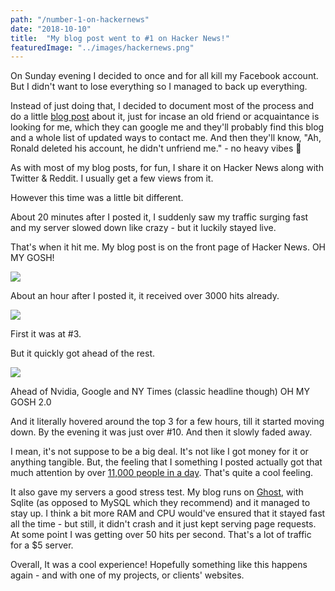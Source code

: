 ```yaml
---
path: "/number-1-on-hackernews"
date: "2018-10-10"
title:  "My blog post went to #1 on Hacker News!"
featuredImage: "../images/hackernews.png"
---
```


On Sunday evening I decided to once and for all kill my Facebook account. But I didn't want to lose everything so I managed to back up everything.

Instead of just doing that, I decided to document most of the process and do a little [blog post](https://ronaldlangeveld.com/deleting-facebook) about it, just for incase an old friend or acquaintance is looking for me, which they can google me and they'll probably find this blog and a whole list of updated ways to contact me. And then they'll know, "Ah, Ronald deleted his account, he didn't unfriend me." - no heavy vibes 💝

As with most of my blog posts, for fun, I share it on Hacker News along with Twitter & Reddit. I usually get a few views from it.

However this time was a little bit different.

About 20 minutes after I posted it, I suddenly saw my traffic surging fast and my server slowed down like crazy - but it luckily stayed live.

That's when it hit me. My blog post is on the front page of Hacker News. OH MY GOSH!

![](https://res.cloudinary.com/cinemakers/image/upload/v1540363161/blog/Screenshot-2018-10-08-at-08.52.40.png)

About an hour after I posted it, it received over 3000 hits already.

![](https://res.cloudinary.com/cinemakers/image/upload/v1540363161/blog/Screenshot-2018-10-08-at-07.23.31.png)

First it was at #3.

But it quickly got ahead of the rest.

![](https://res.cloudinary.com/cinemakers/image/upload/v1540363159/blog/Screenshot-2018-10-08-at-08.52.24-3.png)

Ahead of Nvidia, Google and NY Times (classic headline though) OH MY GOSH 2.0

And it literally hovered around the top 3 for a few hours, till it started moving down. By the evening it was just over #10. And then it slowly faded away.

I mean, it's not suppose to be a big deal. It's not like I got money for it or anything tangible. But, the feeling that I something I posted actually got that much attention by over [11,000 people in a day](https://simpleanalytics.io/ronaldlangeveld.com). That's quite a cool feeling.

It also gave my servers a good stress test. My blog runs on [Ghost](https://ghost.org), with Sqlite (as opposed to MySQL which they recommend) and it managed to stay up. I think a bit more RAM and CPU would've ensured that it stayed fast all the time - but still, it didn't crash and it just kept serving page requests. At some point I was getting over 50 hits per second. That's a lot of traffic for a $5 server.

Overall, It was a cool experience! Hopefully something like this happens again - and with one of my projects, or clients' websites.